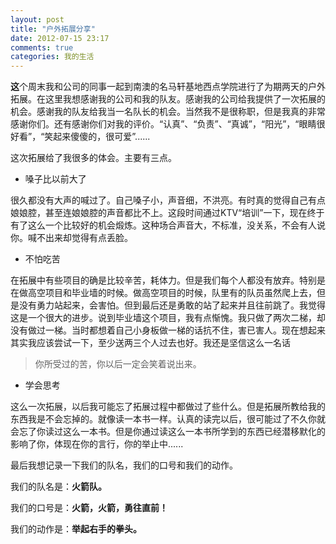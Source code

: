 ```yaml
---
layout: post
title: "户外拓展分享"
date: 2012-07-15 23:17
comments: true
categories: 我的生活
---
```

**这**个周末我和公司的同事一起到南澳的名马轩基地西点学院进行了为期两天的户外拓展。在这里我想感谢我的公司和我的队友。感谢我的公司给我提供了一次拓展的机会。感谢我的队友给我当一名队长的机会。当然我不是很称职，但是我真的非常感谢你们。还有感谢你们对我的评价。“认真”、“负责”、“真诚”，“阳光”，“眼睛很好看”，“笑起来傻傻的，很可爱”......

<!-- more -->
这次拓展给了我很多的体会。主要有三点。

- 嗓子比以前大了 
	
很久都没有大声的喊过了。自己嗓子小，声音细，不洪亮。有时真的觉得自己有点娘娘腔，甚至连娘娘腔的声音都比不上。这段时间通过KTV“培训”一下，现在终于有了这么一个比较好的机会煅炼。这种场合声音大，不标准，没关系，不会有人说你。喊不出来却觉得有点丢脸。

- 不怕吃苦

在拓展中有些项目的确是比较辛苦，耗体力。但是我们每个人都没有放弃。特别是在做高空项目和毕业墙的时候。做高空项目的时候，队里有的队员虽然爬上去，但是没有勇力站起来，会害怕。但到最后还是勇敢的站了起来并且往前跳了。我觉得这是一个很大的进步。说到毕业墙这个项目，我有点惭愧。我只做了两次二梯，却没有做过一梯。当时都想着自己小身板做一梯的话抗不住，害已害人。现在想起来其实我应该尝试一下，至少送两三个人过去也好。我还是坚信这么一名话
>你所受过的苦，你以后一定会笑着说出来。 

- 学会思考

这么一次拓展，以后我可能忘了拓展过程中都做过了些什么。但是拓展所教给我的东西我是不会忘掉的。就像读一本书一样。认真的读完以后，很可能过了不久你就会忘了你读过这么一本书。但是你通过读这么一本书所学到的东西已经潜移默化的影响了你，体现在你的言行，你的举止中......

最后我想记录一下我们的队名，我们的口号和我们的动作。

我们的队名是：**火箭队。**

我们的口号是：**火箭，火箭，勇往直前！**

我们的动作是：**举起右手的拳头。**
